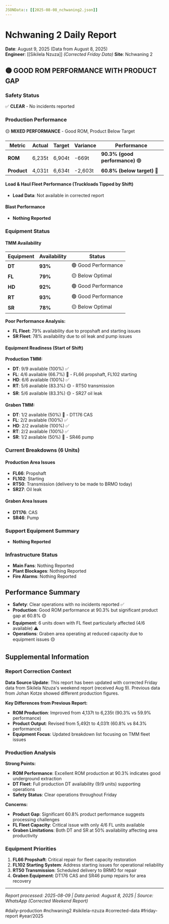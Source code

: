 ```yaml
---
JSONData:: [[2025-08-08_nchwaning2.json]]
---
```


# Nchwaning 2 Daily Report
**Date**: August 9, 2025 (Data from August 8, 2025)  
**Engineer**: [[Sikilela Nzuza]] *(Corrected Friday Data)*
**Site**: Nchwaning 2  

## 🟡 GOOD ROM PERFORMANCE WITH PRODUCT GAP

### Safety Status
✅ **CLEAR** - No incidents reported

### Production Performance
🟡 **MIXED PERFORMANCE** - Good ROM, Product Below Target

| Metric | Actual | Target | Variance | Performance |
|--------|--------|--------|----------|-------------|
| **ROM** | 6,235t | 6,904t | -669t | **90.3% (good performance)** 🟢 |
| **Product** | 4,031t | 6,634t | -2,603t | **60.8% (below target)** 🔴 |

#### Load & Haul Fleet Performance (Truckloads Tipped by Shift)
- **Load Data**: Not available in corrected report

#### Blast Performance
- **Nothing Reported**

### Equipment Status

#### TMM Availability
| Equipment | Availability | Status |
|-----------|-------------|---------|
| **DT** | **93%** | 🟢 Good Performance |
| **FL** | **79%** | 🟡 Below Optimal |
| **HD** | **92%** | 🟢 Good Performance |
| **RT** | **93%** | 🟢 Good Performance |
| **SR** | **78%** | 🟡 Below Optimal |

**Poor Performance Analysis:**
- **FL Fleet**: 79% availability due to propshaft and starting issues
- **SR Fleet**: 78% availability due to oil leak and pump issues

#### Equipment Readiness (Start of Shift)

**Production TMM:**
- **DT**: 9/9 available (100%) ✅
- **FL**: 4/6 available (66.7%) 🔴 - FL66 propshaft, FL102 starting
- **HD**: 6/6 available (100%) ✅
- **RT**: 5/6 available (83.3%) 🟡 - RT50 transmission
- **SR**: 5/6 available (83.3%) 🟡 - SR27 oil leak

**Graben TMM:**
- **DT**: 1/2 available (50%) 🔴 - DT176 CAS
- **FL**: 2/2 available (100%) ✅
- **HD**: 2/2 available (100%) ✅
- **RT**: 2/2 available (100%) ✅
- **SR**: 1/2 available (50%) 🔴 - SR46 pump

### Current Breakdowns (6 Units)

#### Production Area Issues
- **FL66**: Propshaft
- **FL102**: Starting
- **RT50**: Transmission (delivery to be made to BRMO today)
- **SR27**: Oil leak

#### Graben Area Issues
- **DT176**: CAS
- **SR46**: Pump

### Support Equipment Summary
- **Nothing Reported**

### Infrastructure Status
- **Main Fans**: Nothing Reported
- **Plant Blockages**: Nothing Reported
- **Fire Alarms**: Nothing Reported

## Performance Summary
- **Safety**: Clear operations with no incidents reported ✅
- **Production**: Good ROM performance at 90.3% but significant product gap at 60.8% 🟡
- **Equipment**: 6 units down with FL fleet particularly affected (4/6 available) ⚠️
- **Operations**: Graben area operating at reduced capacity due to equipment issues 🟡

## Supplemental Information

### Report Correction Context
**Data Source Update**: This report has been updated with corrected Friday data from Sikilela Nzuza's weekend report (received Aug 9). Previous data from Johan Kotze showed different production figures.

**Key Differences from Previous Report:**
- **ROM Production**: Improved from 4,137t to 6,235t (90.3% vs 59.9% performance)
- **Product Output**: Revised from 5,492t to 4,031t (60.8% vs 84.3% performance)  
- **Equipment Focus**: Updated breakdown list focusing on TMM fleet issues

### Production Analysis
**Strong Points:**
- **ROM Performance**: Excellent ROM production at 90.3% indicates good underground extraction
- **DT Fleet**: Full production DT availability (9/9 units) supporting operations
- **Safety Status**: Clear operations throughout Friday

**Concerns:**
- **Product Gap**: Significant 60.8% product performance suggests processing challenges
- **FL Fleet Capacity**: Critical issue with only 4/6 FL units available
- **Graben Limitations**: Both DT and SR at 50% availability affecting area productivity

### Equipment Priorities
1. **FL66 Propshaft**: Critical repair for fleet capacity restoration
2. **FL102 Starting System**: Address starting issues for operational reliability
3. **RT50 Transmission**: Scheduled delivery to BRMO for repair
4. **Graben Equipment**: DT176 CAS and SR46 pump repairs for area recovery

---
*Report processed: 2025-08-09 | Data period: August 8, 2025 | Source: WhatsApp (Corrected Weekend Report)*

#daily-production #nchwaning2 #sikilela-nzuza #corrected-data #friday-report #year/2025